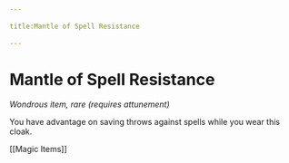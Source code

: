 --- 
title:Mantle of Spell Resistance 
---
# Mantle of Spell Resistance

*Wondrous item, rare (requires attunement)*

You have advantage on saving throws against spells while you wear this cloak.


[[Magic Items]]
